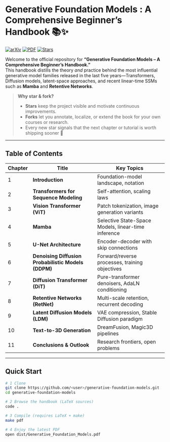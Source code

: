 # Generative Foundation Models : A Comprehensive Beginner’s Handbook 📚✨

[![arXiv](https://img.shields.io/badge/arXiv-2404.<arxiv-id>-b31b1b?logo=arxiv&logoColor=white)](https://arxiv.org/abs/2404.<arxiv-id>)
[![PDF](https://img.shields.io/badge/Latest%20PDF-download-orange?logo=readthedocs)](https://github.com/junbolian/Generative_Foundation_Models/releases/download/v1.0.0/handbook.pdf)
[![Stars](https://img.shields.io/github/stars/junbolian/Generative_Foundation_Models?style=social)](https://github.com/junbolian/Generative_Foundation_Models/stargazers)

Welcome to the official repository for **“Generative Foundation Models – A Comprehensive Beginner’s Handbook.”**  
This handbook distills the theory _and_ practice behind the most influential generative model families released in the last five years—Transformers, Diffusion models, latent-space approaches, and recent linear-time SSMs such as **Mamba** and **Retentive Networks**.

> **Why star & fork?**  
> - **Stars** keep the project visible and motivate continuous improvements.  
> - **Forks** let you annotate, localize, or extend the book for your own courses or research.  
> - Every new star signals that the next chapter or tutorial is worth shipping sooner 🚀

---

## Table of Contents

| Chapter | Title | Key Topics |
| ------- | ------------------------- | ------------------------------------------------------------ |
| 1 | **Introduction** | Foundation-model landscape, notation |
| 2 | **Transformers for Sequence Modeling** | Self-attention, scaling laws |
| 3 | **Vision Transformer (ViT)** | Patch tokenization, image generation variants |
| 4 | **Mamba** | Selective State-Space Models, linear-time inference |
| 5 | **U-Net Architecture** | Encoder-decoder with skip connections |
| 6 | **Denoising Diffusion Probabilistic Models (DDPM)** | Forward/reverse processes, training objectives |
| 7 | **Diffusion Transformer (DiT)** | Pure-transformer denoisers, AdaLN conditioning |
| 8 | **Retentive Networks (RetNet)** | Multi-scale retention, recurrent decoding |
| 9 | **Latent Diffusion Models (LDM)** | VAE compression, Stable Diffusion paradigm |
|10 | **Text-to-3D Generation** | DreamFusion, Magic3D pipelines |
|11 | **Conclusions & Outlook** | Research frontiers, open problems |

---

## Quick Start

```bash
# 1 Clone
git clone https://github.com/<user>/generative-foundation-models.git
cd generative-foundation-models

# 2 Browse the handbook (LaTeX sources)
code .

# 3 Compile (requires LaTeX + make)
make pdf

# 4 Enjoy the latest PDF
open dist/Generative_Foundation_Models.pdf
